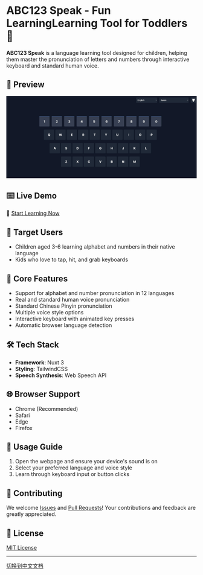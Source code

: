 # ABC123 Speak - Fun LearningLearning Tool for Toddlers 🎯

**ABC123 Speak** is a language learning tool designed for children, helping them master the pronunciation of letters and numbers through interactive keyboard and standard human voice.

## 📸 Preview

<p align="center">
  <img src="public/images/md-preview_en.jpg" alt="ABC123 Speak Preview" width="600">
</p>

## ⌨️ Live Demo

🔗 [Start Learning Now](https://abc123speak.vercel.app/)

## 👶 Target Users

- Children aged 3-6 learning alphabet and numbers in their native language
- Kids who love to tap, hit, and grab keyboards

## 🌟 Core Features

- Support for alphabet and number pronunciation in 12 languages
- Real and standard human voice pronunciation
- Standard Chinese Pinyin pronunciation
- Multiple voice style options
- Interactive keyboard with animated key presses
- Automatic browser language detection

## 🛠️ Tech Stack

- **Framework**: Nuxt 3
- **Styling**: TailwindCSS
- **Speech Synthesis**: Web Speech API

## 🌐 Browser Support

- Chrome (Recommended)
- Safari
- Edge
- Firefox

## 📝 Usage Guide

1. Open the webpage and ensure your device's sound is on
2. Select your preferred language and voice style
3. Learn through keyboard input or button clicks

## 🤝 Contributing

We welcome [Issues](https://github.com/liusheng22/abc123-speak/issues) and [Pull Requests](https://github.com/liusheng22/abc123-speak/pulls)! Your contributions and feedback are greatly appreciated.

## 📄 License

[MIT License](LICENSE)

---

[切换到中文文档](README_ZH.md)